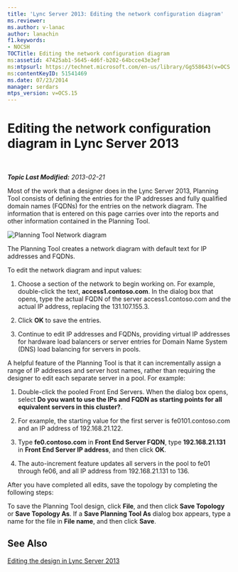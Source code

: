 ```yaml
---
title: 'Lync Server 2013: Editing the network configuration diagram'
ms.reviewer: 
ms.author: v-lanac
author: lanachin
f1.keywords:
- NOCSH
TOCTitle: Editing the network configuration diagram
ms:assetid: 47425ab1-5645-4d6f-b202-64bcce43e3ef
ms:mtpsurl: https://technet.microsoft.com/en-us/library/Gg558643(v=OCS.15)
ms:contentKeyID: 51541469
ms.date: 07/23/2014
manager: serdars
mtps_version: v=OCS.15
---
```


<div data-xmlns="http://www.w3.org/1999/xhtml">

<div class="topic" data-xmlns="http://www.w3.org/1999/xhtml" data-msxsl="urn:schemas-microsoft-com:xslt" data-cs="https://msdn.microsoft.com/">

<div data-asp="https://msdn2.microsoft.com/asp">

# Editing the network configuration diagram in Lync Server 2013

</div>

<div id="mainSection">

<div id="mainBody">

<span> </span>

_**Topic Last Modified:** 2013-02-21_

Most of the work that a designer does in the Lync Server 2013, Planning Tool consists of defining the entries for the IP addresses and fully qualified domain names (FQDNs) for the entries on the network diagram. The information that is entered on this page carries over into the reports and other information contained in the Planning Tool.

![Planning Tool Network diagram](images/Gg558643.eeabee2d-698c-4b79-baa5-caa4cfb7edb3(OCS.15).jpg "Planning Tool Network diagram")

The Planning Tool creates a network diagram with default text for IP addresses and FQDNs.

To edit the network diagram and input values:

1.  Choose a section of the network to begin working on. For example, double-click the text, **access1.contoso.com**. In the dialog box that opens, type the actual FQDN of the server access1.contoso.com and the actual IP address, replacing the 131.107.155.3.

2.  Click **OK** to save the entries.

3.  Continue to edit IP addresses and FQDNs, providing virtual IP addresses for hardware load balancers or server entries for Domain Name System (DNS) load balancing for servers in pools.

A helpful feature of the Planning Tool is that it can incrementally assign a range of IP addresses and server host names, rather than requiring the designer to edit each separate server in a pool. For example:

1.  Double-click the pooled Front End Servers. When the dialog box opens, select **Do you want to use the IPs and FQDN as starting points for all equivalent servers in this cluster?**.

2.  For example, the starting value for the first server is fe0101.contoso.com and an IP address of 192.168.21.122.

3.  Type **fe0.contoso.com** in **Front End Server FQDN**, type **192.168.21.131** in **Front End Server IP address**, and then click **OK**.

4.  The auto-increment feature updates all servers in the pool to fe01 through fe06, and all IP address from 192.168.21.131 to 136.

After you have completed all edits, save the topology by completing the following steps:

To save the Planning Tool design, click **File**, and then click **Save Topology** or **Save Topology As**. If a **Save Planning Tool As** dialog box appears, type a name for the file in **File name**, and then click **Save**.

<div>

## See Also


[Editing the design in Lync Server 2013](lync-server-2013-editing-the-design.md)  
  

</div>

</div>

<span> </span>

</div>

</div>

</div>

